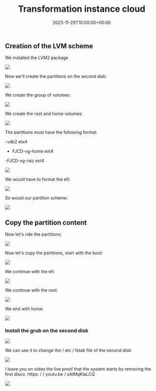 ﻿---
title: "Transformation instance cloud"
date: 2023-11-29T10:00:00+00:00
description: Transformation instance cloud
tags: [Sistemas,ISO,ASO,Linux]
hero: images/sistemas/ejercicios_de_manejo_de_modulos/ejercicios_de_manejo_de_modulos.jpg
---


## Creation of the LVM scheme

We installed the LVM2 package

![](../img/Aspose.Words.1d1b77d6-c571-465c-8927-e55061548549.001.png)

Now we'll create the partitions on the second disk:

![](../img/Aspose.Words.1d1b77d6-c571-465c-8927-e55061548549.002.png)

We create the group of volumes:

![](../img/Aspose.Words.1d1b77d6-c571-465c-8927-e55061548549.003.png)

We create the root and home volumes:

![](../img/Aspose.Words.1d1b77d6-c571-465c-8927-e55061548549.004.png)

The partitions must have the following format:

-vdb2 etx4

- FJCD-vg-home ext4

-FJCD-vg-raiz ext4

![](../img/Aspose.Words.1d1b77d6-c571-465c-8927-e55061548549.005.jpeg)

We would have to format the efi:

![](../img/Aspose.Words.1d1b77d6-c571-465c-8927-e55061548549.006.png)

So would our partition scheme:

![](../img/Aspose.Words.1d1b77d6-c571-465c-8927-e55061548549.007.jpeg)

## Copy the partition content

Now let's ride the partitions:

![](../img/Aspose.Words.1d1b77d6-c571-465c-8927-e55061548549.008.png)

Now let's copy the partitions, start with the boot:

![](../img/Aspose.Words.1d1b77d6-c571-465c-8927-e55061548549.009.png)

We continue with the efi:

![](../img/Aspose.Words.1d1b77d6-c571-465c-8927-e55061548549.010.png)

We continue with the root:

![](../img/Aspose.Words.1d1b77d6-c571-465c-8927-e55061548549.011.png)

We end with home:

![](../img/Aspose.Words.1d1b77d6-c571-465c-8927-e55061548549.012.png)

### Install the grub on the second disk

![](../img/Aspose.Words.1d1b77d6-c571-465c-8927-e55061548549.013.png)

We can use it to change the / etc / fstab file of the second disk:

![](../img/Aspose.Words.1d1b77d6-c571-465c-8927-e55061548549.014.jpeg)

I leave you on video the live proof that the system starts by removing the first disco. https: / / youtu.be / zAlMqKIaLCQ

![](../img/Aspose.Words.1d1b77d6-c571-465c-8927-e55061548549.015.png)


